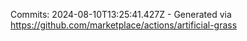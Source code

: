 Commits: 2024-08-10T13:25:41.427Z - Generated via https://github.com/marketplace/actions/artificial-grass
<br>
